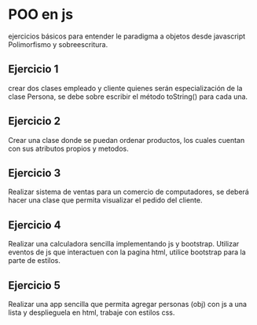 # POO en js 
ejercicios básicos para entender le paradigma a objetos desde javascript 
Polimorfismo y sobreescritura. 

## Ejercicio 1 
crear dos clases empleado y cliente quienes serán especialización de la clase Persona, se debe sobre escribir el método toString() para cada una.

## Ejercicio 2 
Crear una clase donde se puedan ordenar productos, los cuales cuentan con sus atributos propios y metodos. 

## Ejercicio 3 
Realizar sistema de ventas para un comercio de computadores, se deberá hacer una clase que permita visualizar el pedido del cliente. 

## Ejercicio 4 
Realizar una calculadora sencilla implementando js y bootstrap. Utilizar eventos de js que interactuen con la pagina html, utilice bootstrap para la parte de estilos.

## Ejercicio 5 
Realizar una app sencilla que permita agregar personas (obj) con js a una lista y desplieguela en html, trabaje con estilos css. 